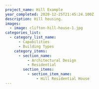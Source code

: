 ```yaml
---
project_name: Hill Example
year_completed: 2020-12-25T21:45:24.100Z
description: Hill housing.
images:
  - image: clifton-hill-house-1.jpg
categories_list:
  - category_list_name:
      - Capabilities
      - Building Types
    category_items:
      - section_name:
          - Architectural Design
          - Residential
        section_items:
          - section_item_name:
              - Hill Residential House
---
```

